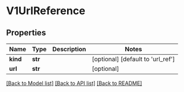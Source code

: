 # V1UrlReference

## Properties
Name | Type | Description | Notes
------------ | ------------- | ------------- | -------------
**kind** | **str** |  | [optional] [default to 'url_ref']
**url** | **str** |  | [optional] 

[[Back to Model list]](../README.md#documentation-for-models) [[Back to API list]](../README.md#documentation-for-api-endpoints) [[Back to README]](../README.md)


